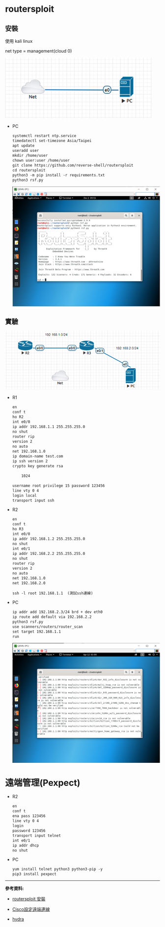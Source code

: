 # routersploit

## 安裝

使用 kali linux

net type = management(cloud 0)

![](img/20201202/1.png)


- PC

    ```
    systemctl restart ntp.service
    timedatectl set-timezone Asia/Taipei
    apt update
    useradd user
    mkdir /home/user
    chown user:user /home/user
    git clone https://github.com/reverse-shell/routersploit
    cd routersploit
    python3 -m pip install -r requirements.txt
    python3 rsf.py
    ```

    ![](img/20201202/2.png)

## 實驗

![](img/20201202/3.png)

- R1

    ```
    en
    conf t
    ho R2
    int e0/0
    ip addr 192.168.1.1 255.255.255.0
    no shut
    router rip
    version 2
    no auto
    net 192.168.1.0
    ip domain-name test.com
    ip ssh version 2
    crypto key generate rsa

        1024

    username root privilege 15 password 123456
    line vty 0 4
    login local
    transport input ssh
    ```

- R2

    ```
    en
    conf t
    ho R3
    int e0/0
    ip addr 192.168.1.2 255.255.255.0
    no shut
    int e0/1
    ip addr 192.168.2.2 255.255.255.0
    no shut
    router rip
    version 2
    no auto
    net 192.168.1.0
    net 192.168.2.0

    ssh -l root 192.168.1.1  (測試ssh連線)
    ```

- PC

    ```
    ip addr add 192.168.2.3/24 brd + dev eth0
    ip route add default via 192.168.2.2
    python3 rsf.py
    use scanners/routers/router_scan
    set target 192.168.1.1
    run
    ```

    ![](img/20201202/4.png)

# 遠端管理(Pexpect)

- R2

    ```
    en
    conf t
    ena pass 123456
    line vty 0 4
    login
    password 123456
    transport input telnet
    int e0/1
    ip addr dhcp
    no shut
    ```

- PC

    ```
    yum install telnet python3 python3-pip -y
    pip3 install pexpect
    ```
---
**參考資料:**

- [routersploit 安裝](https://ssorc.tw/7397/routersploit-%E6%8E%83-router-%E8%A8%AD%E5%82%99%E6%BC%8F%E6%B4%9E-%E5%BC%B1%E9%BB%9E/)

- [Cisco設定遠端連線](https://sites.google.com/a/james-tw.com/j-note/cisco/cisco-she-ding-yuan-duan-lian-xian-telnet-ssh)

- [hydra](https://netsec.ws/?p=353)